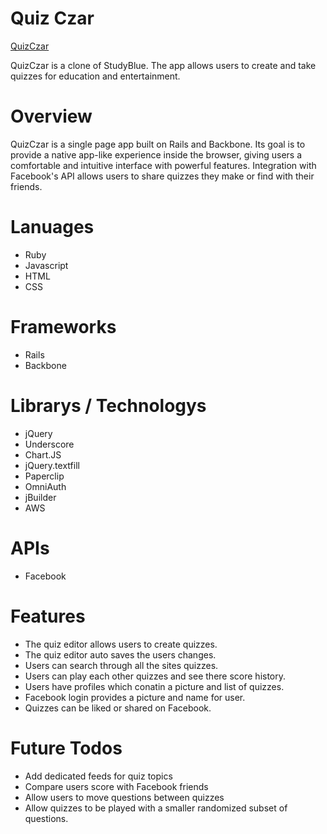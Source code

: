 # Quiz Czar

[QuizCzar][link]

[link]: http://quizczar.io

QuizCzar is a clone of StudyBlue. The app allows users to create  and take quizzes for education and entertainment.

# Overview
QuizCzar is a single page app built on Rails and Backbone. Its goal is to provide a native app-like experience inside the browser, giving users a comfortable and intuitive interface with  powerful features. Integration with Facebook's API allows users to share quizzes they make or find with their friends.

# Lanuages

* Ruby
* Javascript
* HTML
* CSS

# Frameworks

* Rails
* Backbone

# Librarys / Technologys

* jQuery
* Underscore
* Chart.JS
* jQuery.textfill
* Paperclip
* OmniAuth
* jBuilder
* AWS


# APIs

* Facebook

# Features

* The quiz editor allows users to create quizzes.
* The quiz editor auto saves the users changes.
* Users can search through all the sites quizzes.
* Users can play each other quizzes and see there score history.
* Users have profiles which conatin a picture and list of quizzes.
* Facebook login provides a picture and name for user.
* Quizzes can be liked or shared on Facebook.

# Future Todos

* Add dedicated feeds for quiz topics
* Compare users score with Facebook friends
* Allow users to move questions between quizzes
* Allow quizzes to be played with a smaller randomized  subset of questions.
